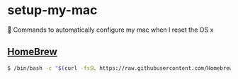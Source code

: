 # setup-my-mac
 :apple: Commands to automatically configure my mac when I reset the OS x


## [HomeBrew](https://brew.sh/)

```bash
$ /bin/bash -c "$(curl -fsSL https://raw.githubusercontent.com/Homebrew/install/HEAD/install.sh)"
```
